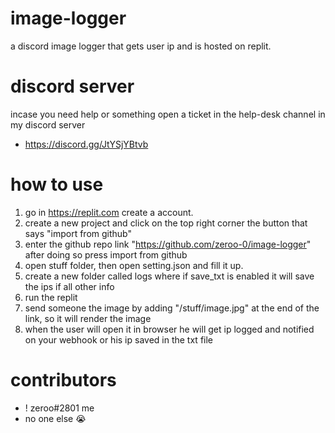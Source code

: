 # image-logger
a discord image logger that gets user ip and is hosted on replit.

# discord server
incase you need help or something open a ticket in the help-desk channel in my discord server
- https://discord.gg/JtYSjYBtvb

# how to use
1. go in https://replit.com create a account.
2. create a new project and click on the top right corner the button that says "import from github"
3. enter the github repo link "https://github.com/zeroo-0/image-logger" after doing so press import from github
4. open stuff folder, then open setting.json and fill it up.
5. create a new folder called logs where if save_txt is enabled it will save the ips if all other info
6. run the replit
7. send someone the image by adding "/stuff/image.jpg" at the end of the link, so it will render the image
8. when the user will open it in browser he will get ip logged and notified on your webhook or his ip saved in the txt file

# contributors
- ! zeroo#2801 me
- no one else 😭
